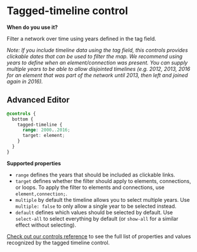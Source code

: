 # Tagged-timeline control

**When do you use it?**

Filter a network over time using years defined in the tag field.

_Note: If you include timeline data using the tag field, this controls provides clickable dates that can be used to filter the map. We recommend using years to define when an element/connection was present. You can supply multiple years to be able to allow disjointed timelines (e.g. 2012, 2013, 2016 for an element that was part of the network until 2013, then left and joined again in 2016)._

## **Advanced Editor**

```scss
@controls {
  bottom {
    tagged-timeline {
      range: 2000..2016;
      target: element;
    }
  }
}
```

**Supported properties**

* `range` defines the years that should be included as clickable links.
* `target` defines whether the filter should apply to elements, connections, or loops. To apply the filter to elements and connections, use `element,connection;`.
* `multiple` by default the timeline allows you to select multiple years. Use `multiple: false` to only allow a single year to be selected instead.
* `default` defines which values should be selected by default. Use `select-all` to select everything by default (or `show-all` for a similar effect without selecting).

[Check out our controls reference](../../overview/advanced-editor-hub/controls-reference.md) to see the full list of properties and values recognized by the tagged timeline control.
